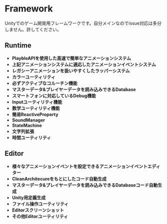 # Framework
Unityでのゲーム開発用フレームワークです。自分メインなのでissue対応は多分しません。許してください。
## Runtime
* **PlaybleAPIを使用した高速で簡単なアニメーションシステム**
* **上記アニメーションシステムに適応したアニメーションイベントシステム**
* **レガシーアニメーションを扱いやすくしたラッパーシステム**
* **カラーユーティリティ**
* **必ずアクティブなコルーチン機能**
* **マスターデータ&プレイヤーデータを読み込みできるDatabase**
* **スマートフォンに対応しているDebug機能**
* **Inputユーティリティ機能**
* **数学ユーティリティ機能**
* **簡易ReactiveProperty**
* **SoundManager**
* **StateMachine**
* **文字列拡張**
* **時間ユーティリティ**
## Editor
* **様々なアニメーションイベントを設定できるアニメーションイベントエディター**
* **CleanArchitecureをもとにしたコード自動生成**
* **マスターデータ&プレイヤーデータを読み込みできるDatabaseコード自動生成**
* **Unity用定義生成**
* **ファイル操作ユーティリティ**
* **Editorスクリーンショット**
* **その他Editorユーティリティ**

